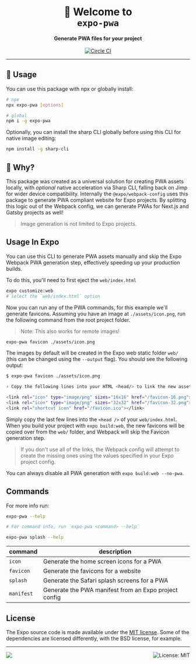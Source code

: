 <!-- Title -->
<h1 align="center">
👋 Welcome to <br><code>expo-pwa</code>
</h1>

<!-- Header -->

<p align="center">
    <b>Generate PWA files for your project</b>
    <br/>
    <br/>
    <a aria-label="Circle CI" href="https://circleci.com/gh/expo/expo-cli/tree/main">
        <img alt="Circle CI" src="https://flat.badgen.net/circleci/github/expo/expo-cli?label=Circle%20CI&labelColor=555555&icon=circleci">
    </a>
</p>

---

<!-- Body -->

## 🚀 Usage

You can use this package with npx or globally install:

```sh
# npx
npx expo-pwa [options]

# global
npm i -g expo-pwa
```

Optionally, you can install the sharp CLI globally before using this CLI for native image editing:

```sh
npm install -g sharp-cli
```

## 🤔 Why?

This package was created as a universal solution for creating PWA assets locally, with _optional_ native acceleration via Sharp CLI, falling back on Jimp for wider device compatibility. Internally the `@expo/webpack-config` uses this package to generate PWA compliant website for Expo projects. By splitting this logic out of the Webpack config, we can generate PWAs for Next.js and Gatsby projects as well!

> Image generation is not limited to Expo projects.

## Usage In Expo

You can use this CLI to generate PWA assets manually and skip the Expo Webpack PWA generation step, effectively speeding up your production builds.

To do this, you'll need to first eject the `web/index.html`

```sh
expo customize:web
# select the `web/index.html` option
```

Now you can run any of the PWA commands, for this example we'll generate favicons. Assuming you have an image at `./assets/icon.png`, run the following command from the root project folder.

> Note: This also works for remote images!

```sh
expo-pwa favicon ./assets/icon.png
```

The images by default will be created in the Expo web static folder `web/` (this can be changed using the `--output` flag). You should see the following output:

```sh
$ expo-pwa favicon ./assets/icon.png

› Copy the following lines into your HTML <head/> to link the new assets.

<link rel="icon" type="image/png" sizes="16x16" href="/favicon-16.png"></link>
<link rel="icon" type="image/png" sizes="32x32" href="/favicon-32.png"></link>
<link rel="shortcut icon" href="/favicon.ico"></link>
```

Simply copy the last few lines into the `<head />` of your `web/index.html`. When you build your project with `expo build:web`, the new favicons will be copied over from the `web/` folder, and Webpack will skip the Favicon generation step.

> If you don't use all of the links, the Webpack config will attempt to create the missing ones using the values specified in your Expo project config.

You can always disable all PWA generation with `expo build:web --no-pwa`.

## Commands

For more info run:

```sh
expo-pwa --help

# For command info, run `expo-pwa <command> --help`

expo-pwa splash --help
```

| command    | description                                           |
| ---------- | ----------------------------------------------------- |
| `icon`     | Generate the home screen icons for a PWA              |
| `favicon`  | Generate the favicons for a website                   |
| `splash`   | Generate the Safari splash screens for a PWA          |
| `manifest` | Generate the PWA manifest from an Expo project config |

## License

The Expo source code is made available under the [MIT license](LICENSE). Some of the dependencies are licensed differently, with the BSD license, for example.

<!-- Footer -->

---

<p>
    <a aria-label="sponsored by expo" href="http://expo.dev">
        <img src="https://img.shields.io/badge/Sponsored_by-Expo-4630EB.svg?style=for-the-badge&logo=EXPO&labelColor=000&logoColor=fff" target="_blank" />
    </a>
    <a aria-label="expo pwa is free to use" href="/LICENSE" target="_blank">
        <img align="right" alt="License: MIT" src="https://img.shields.io/badge/License-MIT-success.svg?style=for-the-badge&color=33CC12" target="_blank" />
    </a>
</p>

[abp]: https://docs.expo.dev/workflow/configuration/#assetbundlepatterns
